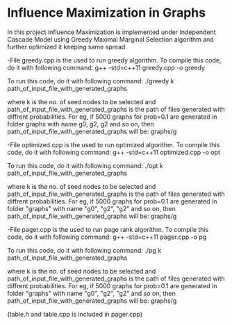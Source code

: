 # Influence Maximization in Graphs

In this project influence Maximization is implemented under Independent Cascade Model using Greedy Maximal Marginal Selection algorithm and further optimized it
keeping same spread.

-File greedy.cpp is the used to run greedy algorithm. To compile this code, do it with following command:
 g++ -std=c++11 greedy.cpp -o greedy

 To run this code, do it with following command:
 ./greedy k path_of_input_file_with_generated_graphs

 where k is the no. of seed nodes to be selected and path_of_input_file_with_generated_graphs is the path of files generated with diffrent probabilities. For eg,
 if 5000 graphs for prob=0.1 are generated in folder graphs with name g0, g2, g2 and so on, then path_of_input_file_with_generated_graphs will be:
 graphs/g

 -File optimized.cpp is the used to run optimized algorithm. To compile this code, do it with following command:
 g++ -std=c++11 optimized.cpp -o opt

 To run this code, do it with following command:
 ./opt k path_of_input_file_with_generated_graphs

 where k is the no. of seed nodes to be selected and path_of_input_file_with_generated_graphs is the path of files generated with diffrent probabilities. For eg,
 if 5000 graphs for prob=0.1 are generated in folder "graphs" with name "g0", "g2", "g2" and so on, then path_of_input_file_with_generated_graphs will be:
 graphs/g

-File pager.cpp is the used to run page rank algorithm. To compile this code, do it with following command:
 g++ -std=c++11 pager.cpp -o pg

 To run this code, do it with following command:
 ./pg k path_of_input_file_with_generated_graphs

 where k is the no. of seed nodes to be selected and path_of_input_file_with_generated_graphs is the path of files generated with diffrent probabilities. For eg,
 if 5000 graphs for prob=0.1 are generated in folder "graphs" with name "g0", "g2", "g2" and so on, then path_of_input_file_with_generated_graphs will be:
 graphs/g

 (table.h and table.cpp is included in pager.cpp)